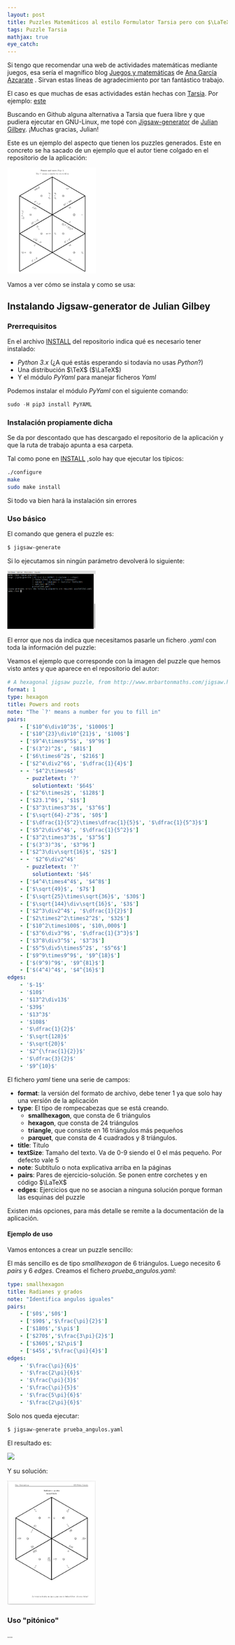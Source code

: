 ```yaml
---
layout: post
title: Puzzles Matemáticos al estilo Formulator Tarsia pero con $\LaTeX$ y Python
tags: Puzzle Tarsia
mathjax: true
eye_catch: 
---
```


Si tengo que recomendar una web de actividades matemáticas mediante juegos, esa sería el magnífico blog [Juegos y matemáticas](https://anagarciaazcarate.wordpress.com/) de [Ana García Azcarate](https://anagarciaazcarate.wordpress.com/author/anagarciaazcarate/) . Sirvan estas líneas de agradecimiento por tan fantástico trabajo.

El caso es que muchas de esas actividades están hechas con [Tarsia]( http://www.mmlsoft.com/index.php/products/tarsia). Por ejemplo: [este](https://anagarciaazcarate.wordpress.com/2018/11/20/puzle-hexagonal-de-las-rectas-paralelas/)

Buscando en Github alguna alternativa a Tarsia que fuera libre y que pudiera ejecutar en GNU-Linux, me topé con [Jigsaw-generator](https://github.com/juliangilbey/jigsaw-generator) de [Julian Gilbey](https://github.com/juliangilbey). ¡Muchas gracias, Julian!

Este es un ejemplo del aspecto que tienen los puzzles generados. Este en concreto se ha sacado de un ejemplo que el autor tiene colgado en el repositorio de la aplicación:

<img src="/assets/img/ejemplo_jigsaw.png" width="40%">

Vamos a ver cómo se instala y como se usa:

## Instalando Jigsaw-generator de Julian Gilbey

### Prerrequisitos

En el archivo [INSTALL](https://github.com/juliangilbey/jigsaw-generator/blob/master/INSTALL) del repositorio indica qué es necesario tener instalado:

* *Python 3.x* (¿A qué  estás esperando si todavía no usas *Python*?)
* Una distribución $\TeX$ ($\LaTeX$)
* Y el módulo *PyYaml* para manejar ficheros *Yaml*

Podemos instalar el módulo *PyYaml* con el siguiente comando:

```python
sudo -H pip3 install PyYAML
```

### Instalación propiamente dicha

Se da por descontado que has descargado el repositorio de la aplicación y que la ruta de trabajo apunta a esa carpeta.

Tal como pone en [INSTALL](https://github.com/juliangilbey/jigsaw-generator/blob/master/INSTALL) ,solo hay que ejecutar los típicos:

```bash
./configure
make
sudo make install
```

Si todo va bien hará la instalación sin errores

### Uso básico

El comando que genera el puzzle es:

```bash
$ jigsaw-generate
```

Si lo ejecutamos sin ningún parámetro devolverá lo siguiente:

<img src="/assets/img/cmd_jigsaw.png" width="40%">

El error que nos da indica que necesitamos pasarle un fichero *.yaml* con toda la información del puzzle:

Veamos el ejemplo que corresponde con la imagen del puzzle que hemos visto antes y que aparece en el repositorio del autor:

```yaml
# A hexagonal jigsaw puzzle, from http://www.mrbartonmaths.com/jigsaw.htm
format: 1
type: hexagon
title: Powers and roots
note: "The `?' means a number for you to fill in"
pairs:
    - ['$10^6\div10^3$', '$1000$']
    - ['$10^{23}\div10^{21}$', '$100$']
    - ['$9^4\times9^5$', '$9^9$']
    - ['$(3^2)^2$', '$81$']
    - ['$6\times6^2$', '$216$']
    - ['$2^4\div2^6$', '$\dfrac{1}{4}$']
    - - '$4^2\times4$'
      - puzzletext: '?'
        solutiontext: '$64$'
    - ['$2^6\times2$', '$128$']
    - ['$23.1^0$', '$1$']
    - ['$3^3\times3^3$', '$3^6$']
    - ['$\sqrt{64}-2^3$', '$0$']
    - ['$\dfrac{1}{5^2}\times\dfrac{1}{5}$', '$\dfrac{1}{5^3}$']
    - ['$5^2\div5^4$', '$\dfrac{1}{5^2}$']
    - ['$3^2\times3^3$', '$3^5$']
    - ['$(3^3)^3$', '$3^9$']
    - ['$2^3\div\sqrt{16}$', '$2$']
    - - '$2^6\div2^4$'
      - puzzletext: '?'
        solutiontext: '$4$'
    - ['$4^4\times4^4$', '$4^8$']
    - ['$\sqrt{49}$', '$7$']
    - ['$\sqrt{25}\times\sqrt{36}$', '$30$']
    - ['$\sqrt{144}\div\sqrt{16}$', '$3$']
    - ['$2^3\div2^4$', '$\dfrac{1}{2}$']
    - ['$2\times2^2\times2^2$', '$32$']
    - ['$10^2\times100$', '$10\,000$']
    - ['$3^6\div3^9$', '$\dfrac{1}{3^3}$']
    - ['$3^8\div3^5$', '$3^3$']
    - ['$5^5\div5\times5^2$', '$5^6$']
    - ['$9^9\times9^9$', '$9^{18}$']
    - ['$(9^9)^9$', '$9^{81}$']
    - ['$(4^4)^4$', '$4^{16}$']
edges:
    - '$-1$'
    - '$10$'
    - '$13^2\div13$'
    - '$39$'
    - '$13^3$'
    - '$108$'
    - '$\dfrac{1}{2}$'
    - '$\sqrt{128}$'
    - '$\sqrt{20}$'
    - '$2^{\frac{1}{2}}$'
    - '$\dfrac{3}{2}$'
	- '$9^{10}$'
```

El fichero *yaml* tiene una serie de campos:

* **format**: la versión del formato de archivo, debe tener 1 ya que solo hay una versión de la aplicación
* **type**: El tipo de rompecabezas que se está creando.
	* **smallhexagon**, que consta de 6 triángulos
	* **hexagon**, que consta de 24 triángulos
	* **triangle**,  que consiste en 16 triángulos más pequeños
	* **parquet**, que consta de 4 cuadrados y 8 triángulos.
* **title**: Título
* **textSize**: Tamaño del texto. Va de 0-9 siendo el 0 el más pequeño. Por defecto vale 5
* **note**: Subtítulo o nota explicativa arriba en la páginas
* **pairs**: Pares de ejercicio-solución. Se ponen entre corchetes y en código $\LaTeX$
* **edges**: Ejercicios que no se asocian a ninguna solución porque forman las esquinas del puzzle

Existen más opciones, para más detalle se remite a la documentación de la aplicación.

#### Ejemplo de uso

Vamos entonces a crear un puzzle sencillo:

El más sencillo es de tipo *smallhexagon* de 6 triángulos. Luego necesito 6 *pairs* y 6 *edges*. Creamos el fichero *prueba_angulos.yaml*:

```yaml
type: smallhexagon
title: Radianes y grados
note: "Identifica angulos iguales"
pairs:
    - ['$0$','$0$']
    - ['$90$','$\frac{\pi}{2}$']
    - ['$180$','$\pi$']
    - ['$270$','$\frac{3\pi}{2}$']
    - ['$360$','$2\pi$']
    - ['$45$','$\frac{\pi}{4}$']
edges:
    - '$\frac{\pi}{6}$'
    - '$\frac{2\pi}{6}$'
    - '$\frac{\pi}{3}$'
    - '$\frac{\pi}{5}$'
    - '$\frac{5\pi}{6}$'
    - '$\frac{2\pi}{6}$'

```

Solo nos queda ejecutar:

```bash
$ jigsaw-generate prueba_angulos.yaml
```

El resultado es:

<img src="/assets/img/hexagon_angulos.png" width="40%">

Y su solución:

<img src="/assets/img/hexagono_solucion.png" width="40%">



### Uso "pitónico"

...
